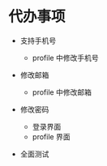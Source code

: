# 代办事项

- 支持手机号

  - profile 中修改手机号

- 修改邮箱

  - profile 中修改邮箱

- 修改密码

  - 登录界面
  - profile 界面

- 全面测试
